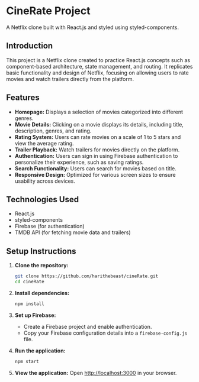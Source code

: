 # CineRate Project

A Netflix clone built with React.js and styled using styled-components.

## Introduction

This project is a Netflix clone created to practice React.js concepts such as component-based architecture, state management, and routing. It replicates basic functionality and design of Netflix, focusing on allowing users to rate movies and watch trailers directly from the platform.

## Features

- **Homepage:** Displays a selection of movies categorized into different genres.
- **Movie Details:** Clicking on a movie displays its details, including title, description, genres, and rating.
- **Rating System:** Users can rate movies on a scale of 1 to 5 stars and view the average rating.
- **Trailer Playback:** Watch trailers for movies directly on the platform.
- **Authentication:** Users can sign in using Firebase authentication to personalize their experience, such as saving ratings.
- **Search Functionality:** Users can search for movies based on title.
- **Responsive Design:** Optimized for various screen sizes to ensure usability across devices.

## Technologies Used

- React.js
- styled-components
- Firebase (for authentication)
- TMDB API (for fetching movie data and trailers)

## Setup Instructions

1. **Clone the repository:**

   ```bash
   git clone https://github.com/harithebeast/cineRate.git
   cd cineRate
   ```

2. **Install dependencies:**

   ```bash
   npm install
   ```

3. **Set up Firebase:**

   - Create a Firebase project and enable authentication.
   - Copy your Firebase configuration details into a `firebase-config.js` file.

4. **Run the application:**

   ```bash
   npm start
   ```

5. **View the application:**
   Open [http://localhost:3000](http://localhost:3000) in your browser.

##

##

